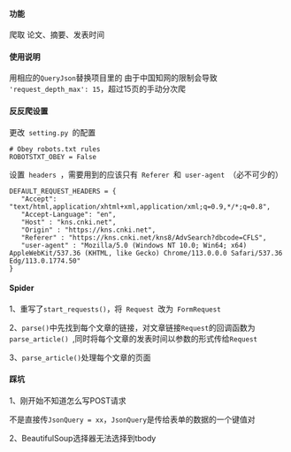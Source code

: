####  功能

爬取 论文、摘要、发表时间

####  使用说明

用相应的```QueryJson```替换项目里的
由于中国知网的限制会导致``` 'request_depth_max': 15```，超过15页的手动分次爬


####  反反爬设置

更改```  setting.py  ```的配置

```
# Obey robots.txt rules
ROBOTSTXT_OBEY = False
```

设置```  headers  ```，需要用到的应该只有```  Referer  ```和```  user-agent  ```（必不可少的）

```
DEFAULT_REQUEST_HEADERS = {
   "Accept": "text/html,application/xhtml+xml,application/xml;q=0.9,*/*;q=0.8",
   "Accept-Language": "en",
   "Host" : "kns.cnki.net",
   "Origin" : "https://kns.cnki.net",
   "Referer" : "https://kns.cnki.net/kns8/AdvSearch?dbcode=CFLS",
   "user-agent" : "Mozilla/5.0 (Windows NT 10.0; Win64; x64) AppleWebKit/537.36 (KHTML, like Gecko) Chrome/113.0.0.0 Safari/537.36 Edg/113.0.1774.50"
}
```

####  Spider

1、重写了```start_requests()```，将```  Request  ```改为```  FormRequest  ```

2、```parse()```中先找到每个文章的链接，对文章链接```Request```的回调函数为```  parse_article()  ```,同时将每个文章的发表时间以参数的形式传给```Request```

3、```parse_article()```处理每个文章的页面



####  踩坑

1、刚开始不知道怎么写POST请求

不是直接传```JsonQuery = xx```，```JsonQuery```是传给表单的数据的一个键值对

2、BeautifulSoup选择器无法选择到tbody